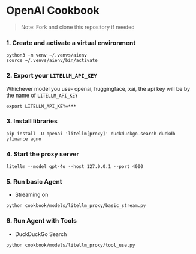 # OpenAI Cookbook

> Note: Fork and clone this repository if needed
### 1. Create and activate a virtual environment

```shell
python3 -m venv ~/.venvs/aienv
source ~/.venvs/aienv/bin/activate
```

### 2. Export your `LITELLM_API_KEY`
Whichever model you use- openai, huggingface, xai, the api key will be by the name of `LITELLM_API_KEY`

```shell
export LITELLM_API_KEY=***
```

### 3. Install libraries

```shell
pip install -U openai 'litellm[proxy]' duckduckgo-search duckdb yfinance agno
```

### 4. Start the proxy server

```shell
litellm --model gpt-4o --host 127.0.0.1 --port 4000
```


### 5. Run basic Agent

- Streaming on

```shell
python cookbook/models/litellm_proxy/basic_stream.py
```

### 6. Run Agent with Tools

- DuckDuckGo Search

```shell
python cookbook/models/litellm_proxy/tool_use.py
```